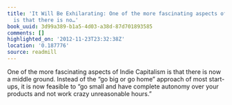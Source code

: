```yaml
---
title: 'It Will Be Exhilarating: One of the more fascinating aspects of Indie Capitalism
  is that there is no…'
book_uuid: 3d99a389-b1a5-4d03-a38d-87d701893585
comments: []
highlighted_on: '2012-11-23T23:32:38Z'
location: '0.187776'
source: readmill
---
```


One of the more fascinating aspects of Indie Capitalism is that there is now a middle ground. Instead of the “go big or go home” approach of most start-ups, it is now feasible to “go small and have complete autonomy over your products and not work crazy unreasonable hours.”